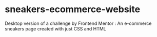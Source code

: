 # sneakers-ecommerce-website
Desktop version of a challenge by Frontend Mentor : An e-commerce sneakers page created with just CSS and HTML

